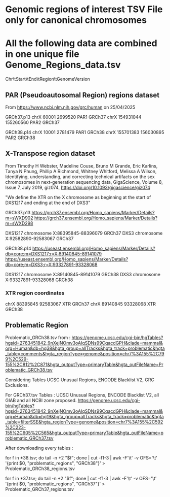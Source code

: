 
# Genomic regions of interest TSV File only for canonical chromosomes
# All the following data are combined in one unique file Genome_Regions_data.tsv
Chr\tStart\tEnd\tRegion\tGenomeVersion

## PAR (Pseudoautosomal Region) regions dataset
From https://www.ncbi.nlm.nih.gov/grc/human on 25/04/2025

GRCh37.p13
chrX	60001	2699520	PAR1	GRCh37
chrX	154931044	155260560	PAR2	GRCh37

GRCh38.p14
chrX	10001	2781479	PAR1	GRCh38
chrX	155701383	156030895	PAR2	GRCh38


## X-Transpose region dataset
From Timothy H Webster, Madeline Couse, Bruno M Grande, Eric Karlins, Tanya N Phung, Phillip A Richmond, Whitney Whitford, Melissa A Wilson, Identifying, understanding, and correcting technical artifacts on the sex chromosomes in next-generation sequencing data, GigaScience, Volume 8, Issue 7, July 2019, giz074, https://doi.org/10.1093/gigascience/giz074

"We define the XTR on the X chromosome as beginning at the start of DXS1217 and ending at the end of DXS3"
 
GRCh37.p13
https://grch37.ensembl.org/Homo_sapiens/Marker/Details?m=sWXD902
https://grch37.ensembl.org/Homo_sapiens/Marker/Details?m=sWXD298

DXS1217	chromosome X:88395845-88396079	GRCh37
DXS3	chromosome X:92582890-92583067	GRCh37

GRCh38.p14
https://useast.ensembl.org/Homo_sapiens/Marker/Details?db=core;m=DXS1217;r=X:89140845-89141079
https://useast.ensembl.org/Homo_sapiens/Marker/Details?db=core;m=DXS3;r=X:93327891-93328068

DXS1217	chromosome X:89140845-89141079	GRCh38
DXS3	chromosome X:93327891-93328068	GRCh38

### XTR region coordinates
chrX	88395845	92583067	XTR	GRCh37
chrX	89140845	93328068	XTR	GRCh38

## Problematic Region

Problematic_GRCh38.tsv from :
https://genome.ucsc.edu/cgi-bin/hgTables?hgsid=2763451842_9nXejNOmv3oAIqSDNs99CqacdGPH&clade=mammal&org=Human&db=hg38&hgta_group=allTracks&hgta_track=problematic&hgta_table=comments&hgta_regionType=genome&position=chr7%3A155%2C799%2C529-155%2C812%2C871&hgta_outputType=primaryTable&hgta_outFileName=Problematic_GRCh38.tsv

Considering Tables UCSC Unusual Regions, ENCODE Blacklist V2, GRC Exclusions.

For GRCh37.tsv Tables : UCSC Unusual Regions, ENCODE Blacklist V2, all GIAB and all NCBI zone proposed.
https://genome.ucsc.edu/cgi-bin/hgTables?hgsid=2763451842_9nXejNOmv3oAIqSDNs99CqacdGPH&clade=mammal&org=Human&db=hg19&hgta_group=allTracks&hgta_track=problematic&hgta_table=filterSSE&hgta_regionType=genome&position=chr7%3A155%2C592%2C223-155%2C605%2C565&hgta_outputType=primaryTable&hgta_outFileName=problematic_GRCh37.tsv


After downloading every tables :

for f in *38.tsv; do tail -n +2 "$f"; done | cut -f1-3 | awk -F'\t' -v OFS='\t' '{print $0, "problematic_regions", "GRCh38"}' > Problematic_GRCh38_regions.tsv

for f in *37.tsv; do tail -n +2 "$f"; done | cut -f1-3 | awk -F'\t' -v OFS='\t' '{print $0, "problematic_regions", "GRCh37"}' > Problematic_GRCh37_regions.tsv
